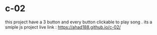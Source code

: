 # c-02
this project have  a 3 button and every button clickable to play song .
its a smiple js project 
live link : https://ahad188.github.io/c-02/
